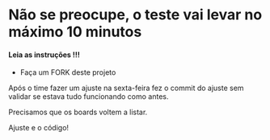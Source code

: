 # Não se preocupe, o teste vai levar no máximo 10 minutos  
#### Leia as instruções !!! 
  
- Faça um FORK deste projeto  
  
Após o time fazer um ajuste na sexta-feira fez o commit do ajuste sem validar se estava tudo funcionando como antes.    
  
Precisamos que os boards voltem a listar.
  
Ajuste e o código!
